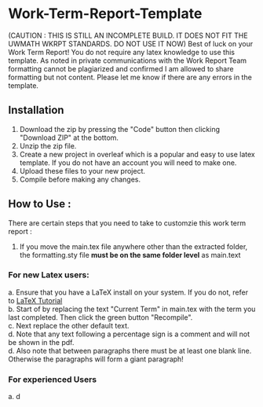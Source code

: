 # Work-Term-Report-Template

(CAUTION : THIS IS STILL AN INCOMPLETE BUILD. IT DOES NOT FIT THE UWMATH WKRPT STANDARDS. DO NOT USE IT NOW)
Best of luck on your Work Term Report! You do not require any latex knowledge to use this template. As noted in private communications with the Work Report Team formatting cannot be plagiarized and confirmed I am allowed to share formatting but not content. Please let me know if there are any errors in the template. 

## Installation

1. Download the zip by pressing the "Code" button then clicking "Download ZIP" at the bottom. 
2. Unzip the zip file.
3. Create a new project in overleaf which is a popular and easy to use latex template. If you do not have an account you will need to make one. 
4. Upload these files to your new project.
5. Compile before making any changes. 

## How to Use :
There are certain steps that you need to take to customzie this work term report :
1. If you move the main.tex file anywhere other than the extracted folder, the formatting.sty file **must be on the same folder level** as main.text  
### For new Latex users:

a. Ensure that you have a LaTeX install on your system. If you do not, refer to [LaTeX Tutorial](https://latex-tutorial.com/tutorials/)   
b. Start of by replacing the text "Current Term" in main.tex with the term you last completed. Then click the green button "Recompile".   
c. Next replace the other default text.   
d. Note that any text following a percentage sign is a comment and will not be shown in the pdf.   
d. Also note that between paragraphs there must be at least one blank line. Otherwise the paragraphs will form a giant paragraph!  

### For experienced Users 
a. d
